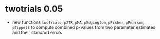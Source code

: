 # twotrials 0.05

- new functions `twotrials`, `p2TR`, `pMA`, `pEdgington`, `pFisher`, `pPearson`,
  `pTippett` to compute combined p-values from two parameter estimates and their
  standard errors
